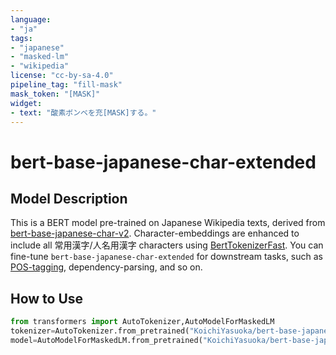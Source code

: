 ```yaml
---
language:
- "ja"
tags:
- "japanese"
- "masked-lm"
- "wikipedia"
license: "cc-by-sa-4.0"
pipeline_tag: "fill-mask"
mask_token: "[MASK]"
widget:
- text: "酸素ボンベを充[MASK]する。"
---
```


# bert-base-japanese-char-extended

## Model Description

This is a BERT model pre-trained on Japanese Wikipedia texts, derived from [bert-base-japanese-char-v2](https://huggingface.co/cl-tohoku/bert-base-japanese-char-v2). Character-embeddings are enhanced to include all 常用漢字/人名用漢字 characters using [BertTokenizerFast](https://huggingface.co/transformers/model_doc/bert.html#berttokenizerfast). You can fine-tune `bert-base-japanese-char-extended` for downstream tasks, such as [POS-tagging](https://huggingface.co/KoichiYasuoka/bert-base-japanese-upos), dependency-parsing, and so on.

## How to Use

```py
from transformers import AutoTokenizer,AutoModelForMaskedLM
tokenizer=AutoTokenizer.from_pretrained("KoichiYasuoka/bert-base-japanese-char-extended")
model=AutoModelForMaskedLM.from_pretrained("KoichiYasuoka/bert-base-japanese-char-extended")
```


